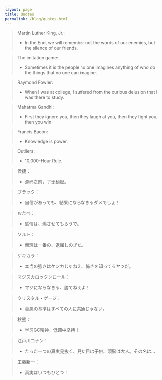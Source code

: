 ```yaml
---
layout: page
title: Quotes
permalink: /blog/quotes.html
---
```


> Martin Luther King, Jr.:<br>
> * In the End, we will remember not the words of our enemies, but the silence of our friends.

> The imitation game:<br>
> * Sometimes it is the people no one imagines anything of who do the things that no one can imagine.

> Raymond Fowler:<br>
> * When I was at college, I suffered from the curious delusion that I was there to study.

> Mahatma Gandhi:<br>
> * First they ignore you, then they laugh at you, then they fight you, then you win.

> Francis Bacon:<br>
> * Knowledge is power.

> Outliers:<br>
> * 10,000-Hour Rule.

> 侯捷：<br>
> * 源码之前，了无秘密。

> ブラック：<br>
> * 自信があっても、結果にならなきゃダメでしょ！

> おたべ：<br>
> * 感情は、煽させてもらうで。

> ソルト：<br>
> * 無理は一番の、退屈しのぎだ。

> ゲキカラ：<br>
> * 本当の強さはケンカじゃねえ、怖さを知ってるヤツだ。

> マジスカロックンロール：<br>
> * マジにならなきゃ、勝てねぇよ！

> クリスタル・ゲージ：<br>
> * 善悪の基準はすべての人に共通じゃない。

> 秋熊：<br>
> * 学习GC精神，低调中坚持！

> 江戸川コナン：<br>
> * たった一つの真実見抜く、見た目は子供、頭脳は大人。その名は…

> 工藤新一：<br>
> * 真実はいつもひとつ！
